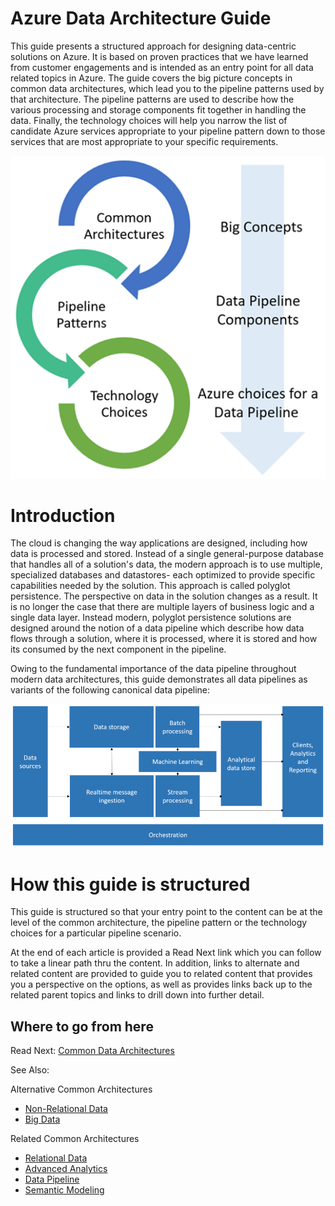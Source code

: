 # Azure Data Architecture Guide

This guide presents a structured approach for designing data-centric solutions on Azure. It is based on proven practices that we have learned from customer engagements and is intended as an entry point for all data related topics in Azure. The guide covers the big picture concepts in common data architectures, which lead you to the pipeline patterns used by that architecture. The pipeline patterns are used to describe how the various processing and storage components fit together in handling the data. Finally, the technology choices will help you narrow the list of candidate Azure services appropriate to your pipeline pattern down to those services that are most appropriate to your specific requirements. 

![Overview of the structure of the guide](./images/overview-flowchart.png)


# Introduction
The cloud is changing the way applications are designed, including how data is processed and stored. Instead of a single general-purpose database that handles all of a solution's data, the modern approach is to use multiple, specialized databases and datastores- each optimized to provide specific capabilities needed by the solution. This approach is called polyglot persistence. The perspective on data in the solution changes as a result. It is no longer the case that there are multiple layers of business logic and a single data layer. Instead modern, polyglot persistence solutions are designed around the notion of a data pipeline which describe how data flows through a solution, where it is processed, where it is stored and how its consumed by the next component in the pipeline. 

Owing to the fundamental importance of the data pipeline throughout modern data architectures, this guide demonstrates all data pipelines as variants of the following canonical data pipeline:  

![Overview Data Pipeline](./images/overall-data-pipeline.png)

# How this guide is structured
This guide is structured so that your entry point to the content can be at the level of the common architecture, the pipeline pattern or the technology choices for a particular pipeline scenario. 

At the end of each article is provided a Read Next link which you can follow to take a linear path thru the content. In addition, links to alternate and related content are provided to guide you to related content that provides you a perspective on the options, as well as provides links back up to the related parent topics and links to drill down into further detail.


## <a name="wheretogo"></a>Where to go from here
Read Next:
[Common Data Architectures](./common-architectures/overview.md)

See Also:

Alternative Common Architectures
- [Non-Relational Data](./common-architectures/non-relational-data.md)
- [Big Data](./common-architectures/big-data.md)

Related Common Architectures
- [Relational Data](./common-architectures/relational-data.md)
- [Advanced Analytics](./common-architectures/advanced-analytics.md)
- [Data Pipeline](./common-architectures/data-pipeline.md)
- [Semantic Modeling](./common-architectures/semantic-modeling.md)
